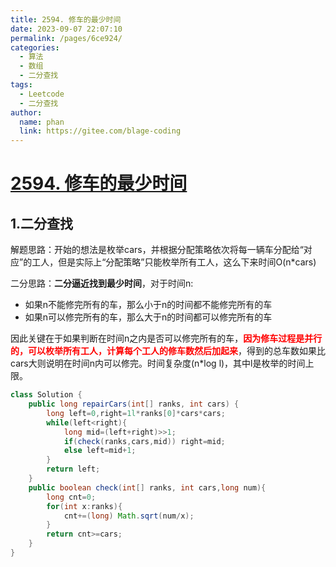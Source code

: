 ```yaml
---
title: 2594. 修车的最少时间
date: 2023-09-07 22:07:10
permalink: /pages/6ce924/
categories:
  - 算法
  - 数组
  - 二分查找
tags:
  - Leetcode
  - 二分查找
author: 
  name: phan
  link: https://gitee.com/blage-coding
---
```

# [2594. 修车的最少时间](https://leetcode.cn/problems/minimum-time-to-repair-cars/)

## 1.二分查找

解题思路：开始的想法是枚举cars，并根据分配策略依次将每一辆车分配给“对应”的工人，但是实际上“分配策略”只能枚举所有工人，这么下来时间O(n*cars)

二分思路：**二分逼近找到最少时间**，对于时间n:

- 如果n不能修完所有的车，那么小于n的时间都不能修完所有的车
- 如果n可以修完所有的车，那么大于n的时间都可以修完所有的车

因此关键在于如果判断在时间n之内是否可以修完所有的车，<font color="red">**因为修车过程是并行的，可以枚举所有工人，计算每个工人的修车数然后加起来**</font>，得到的总车数如果比cars大则说明在时间n内可以修完。时间复杂度(n*log l)，其中l是枚举的时间上限。

```java
class Solution {
    public long repairCars(int[] ranks, int cars) {
        long left=0,right=1l*ranks[0]*cars*cars;
        while(left<right){
            long mid=(left+right)>>1;
            if(check(ranks,cars,mid)) right=mid;
            else left=mid+1;
        }
        return left;
    }
    public boolean check(int[] ranks, int cars,long num){
        long cnt=0;
        for(int x:ranks){
            cnt+=(long) Math.sqrt(num/x);
        }
        return cnt>=cars;
    }
}
```

